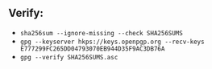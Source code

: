

## Verify:
* `sha256sum --ignore-missing --check SHA256SUMS`
* `gpg --keyserver hkps://keys.openpgp.org --recv-keys E777299FC265DD04793070EB944D35F9AC3DB76A`
* `gpg --verify SHA256SUMS.asc`
